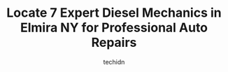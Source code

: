 ---
layout: ampstory
image: https://images.unsplash.com/photo-1586158775613-8c3ee053acbe?ixlib=rb-4.0.3&ixid=MnwxMjA3fDB8MHxwaG90by1wYWdlfHx8fGVufDB8fHx8&auto=format&fit=crop&w=640&h=853&q=80
author: techidn
featured: false
description: For top-quality automotive repairs and maintenance, visit the 7 best Diesel Mechanic in Elmira NY, USA. Their reputation for excellence and their dedication to customer satisfaction make the
title: Locate 7 Expert Diesel Mechanics in Elmira NY for Professional Auto Repairs
cover:
   title: Locate 7 Expert Diesel Mechanics in Elmira NY for Professional Auto Repairs
   subtitle: Rickpate
   background: https://images.unsplash.com/photo-1586158775613-8c3ee053acbe?ixlib=rb-4.0.3&ixid=MnwxMjA3fDB8MHxwaG90by1wYWdlfHx8fGVufDB8fHx8&auto=format&fit=crop&w=640&h=853&q=80

pages: 
 - layout: thirds
   top: <h1>#1 Firestone Complete Auto Care</h1>
   bottom: "<p>They people are courteous and they got my car in and out in a timely manor</p>"
   background: https://www.knot35.com/toplist/wp-content/uploads/2023/06/best-diesel-mechanic-1-in-elmira-ny-1685841242.jpeg
   backgroundblur: true
 - layout: thirds
   top: <h1>#2 Goodyear Auto Service</h1>
   bottom: "<p>220 W Gray St, Elmira, NY 14901, United States</p>"
   background: https://www.knot35.com/toplist/wp-content/uploads/2023/06/best-diesel-mechanic-2-in-elmira-ny-1685841243.jpeg
   cta:
      link: https://www.knot35.com/toplist/locate-7-expert-diesel-mechanics-in-elmira-ny-for-professional-auto-repairs/
      text: Locate 7 Expert Diesel Mechanics in Elmira NY for Professional Auto Repairs
 - layout: thirds
   top: <h1>#3 Nicks Automobile Repair</h1>
   bottom: "<p>1367 College Ave, Elmira, NY 14901, United States</p>"
   background: https://www.knot35.com/toplist/wp-content/uploads/2023/06/best-diesel-mechanic-3-in-elmira-ny-1685841243.jpeg
   cta:
      link: https://www.knot35.com/toplist/locate-7-expert-diesel-mechanics-in-elmira-ny-for-professional-auto-repairs/
      text: Locate 7 Expert Diesel Mechanics in Elmira NY for Professional Auto Repairs
 - layout: thirds
   top: <h1>#4 D C Auto Service Center</h1>
   bottom: "<p>1846 Grand Central Ave, Elmira Heights, NY 14903, United States</p>"
   background: https://images.unsplash.com/photo-1591393223703-56fe1347ac62?ixlib=rb-4.0.3&ixid=MnwxMjA3fDB8MHxwaG90by1wYWdlfHx8fGVufDB8fHx8&auto=format&fit=crop&w=640&h=853&q=80
   cta:
      link: https://www.knot35.com/toplist/locate-7-expert-diesel-mechanics-in-elmira-ny-for-professional-auto-repairs/
      text: Locate 7 Expert Diesel Mechanics in Elmira NY for Professional Auto Repairs
 - layout: thirds
   top: <h1>#5 Precision Automotive & Performance</h1>
   bottom: "<p>368 Pennsylvania Ave, Elmira, NY 14904, United States</p>"
   background: https://images.unsplash.com/photo-1534312527009-56c7016453e6?ixlib=rb-4.0.3&ixid=MnwxMjA3fDB8MHxwaG90by1wYWdlfHx8fGVufDB8fHx8&auto=format&fit=crop&w=640&h=853&q=80
   cta:
      link: https://www.knot35.com/toplist/locate-7-expert-diesel-mechanics-in-elmira-ny-for-professional-auto-repairs/
      text: Locate 7 Expert Diesel Mechanics in Elmira NY for Professional Auto Repairs
 - layout: thirds
   top: <h1>#6 GLF Performance LLC</h1>
   bottom: "<p>21 Industrial Park Blvd, Elmira, NY 14901, United States</p>"
   background: https://images.unsplash.com/photo-1564951434112-64d74cc2a2d7?ixlib=rb-4.0.3&ixid=MnwxMjA3fDB8MHxwaG90by1wYWdlfHx8fGVufDB8fHx8&auto=format&fit=crop&w=640&h=853&q=80
   cta:
      link: https://www.knot35.com/toplist/locate-7-expert-diesel-mechanics-in-elmira-ny-for-professional-auto-repairs/
      text: Locate 7 Expert Diesel Mechanics in Elmira NY for Professional Auto Repairs
 - layout: thirds
   top: <h1>#7 Wilber Auto Sales & Service</h1>
   bottom: "<p>923 Penna Ave, Elmira, NY 14904, United States</p>"
   background: https://images.unsplash.com/photo-1561679660-d00ee1e0dc8e?ixlib=rb-4.0.3&ixid=MnwxMjA3fDB8MHxwaG90by1wYWdlfHx8fGVufDB8fHx8&auto=format&fit=crop&w=640&h=853&q=80
   cta:
      link: https://www.knot35.com/toplist/locate-7-expert-diesel-mechanics-in-elmira-ny-for-professional-auto-repairs/
      text: Locate 7 Expert Diesel Mechanics in Elmira NY for Professional Auto Repairs
 - layout: thirds
   middle: Continue reading...
   background: https://images.unsplash.com/photo-1515405295579-ba7b45403062?ixlib=rb-4.0.3&ixid=MnwxMjA3fDB8MHxwaG90by1wYWdlfHx8fGVufDB8fHx8&auto=format&fit=crop&w=640&h=853&q=80
   cta:
      link: https://www.knot35.com/toplist/locate-7-expert-diesel-mechanics-in-elmira-ny-for-professional-auto-repairs/
      text: Locate 7 Expert Diesel Mechanics in Elmira NY for Professional Auto Repairs
      
---